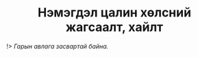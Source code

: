 
<h1 align="center">Нэмэгдэл цалин хөлсний жагсаалт, хайлт</h1>

!> _Гарын авлага засвартай байна._
